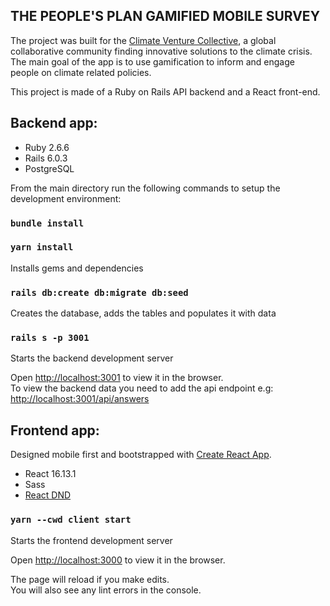 ## THE PEOPLE'S PLAN GAMIFIED MOBILE SURVEY

The project was built for the [Climate Venture Collective](https://thecvcollective.com/), a global collaborative community finding innovative solutions to the climate crisis. The main goal of the app is to use gamification to inform and engage people on climate related policies.

This project is made of a Ruby on Rails API backend and a React front-end. 


## Backend app: 

* Ruby 2.6.6
* Rails 6.0.3
* PostgreSQL

From the main directory run the following commands to setup the development environment:

### `bundle install`
### `yarn install`
Installs gems and dependencies

### `rails db:create db:migrate db:seed`
Creates the database, adds the tables and populates it with data

### `rails s -p 3001`
Starts the backend development server

Open [http://localhost:3001](http://localhost:3001) to view it in the browser.<br />
To view the backend data you need to add the api endpoint e.g: [http://localhost:3001/api/answers](http://localhost:3001/api/answers) 

## Frontend app:

Designed mobile first and bootstrapped with [Create React App](https://github.com/facebook/create-react-app).

* React 16.13.1
* Sass
* [React DND](https://react-dnd.github.io/react-dnd/docs/overview)

### `yarn --cwd client start`
Starts the frontend development server

Open [http://localhost:3000](http://localhost:3000) to view it in the browser.

The page will reload if you make edits.<br />
You will also see any lint errors in the console.

